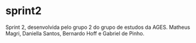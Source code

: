 # sprint2
Sprint 2, desenvolvida pelo grupo 2 do grupo de estudos da AGES. Matheus Magri, Daniella Santos, Bernardo Hoff e Gabriel de Pinho.
